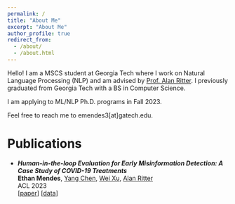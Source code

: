 ```yaml
---
permalink: /
title: "About Me"
excerpt: "About Me"
author_profile: true
redirect_from: 
  - /about/
  - /about.html
---
```



Hello! I am a MSCS student at Georgia Tech where I work on Natural Language Processing (NLP) and am advised by [Prof. Alan Ritter](http://aritter.github.io/). I previously graduated from Georgia Tech with a BS in Computer Science.

I am applying to ML/NLP Ph.D. programs in Fall 2023.

Feel free to reach me to emendes3[at]gatech.edu.

Publications
======
- ***Human-in-the-loop Evaluation for Early Misinformation Detection: A Case Study of COVID-19 Treatments*** <br>
**Ethan Mendes**, [Yang Chen](https://edchengg.github.io/), [Wei Xu](https://cocoxu.github.io/), [Alan Ritter](http://aritter.github.io/) <br>
ACL 2023 <br>
\[[paper](https://aclanthology.org/2023.acl-long.881.pdf)\] \[[data](https://github.com/ethanm88/hitl-evaluation-early-misinformation-detection)\]
